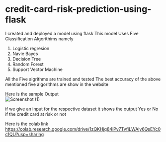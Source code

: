 # credit-card-risk-prediction-using-flask
I created and deployed a model using flask
This model Uses Five Classification Algorithims namely
<ol>
<li>Logistic regresion </li>
<li>Navie Bayes</li>
<li>Decision Tree</li>
<li> Random Forest</li>
<li>Support Vector Machine</li>
  </ol>

All the Five algrithms are trained and tested
The best accuracy of the above mentioned five algorithms are show in the website 

Here is the sample Output<br>
![Screenshot (1)](https://user-images.githubusercontent.com/94166506/177485202-3b7df008-acec-4b23-965c-837386ae5298.png)

if we give an input for the respective dataset it shows the output Yes or No if the credit card at risk or not


Here is the colab link
https://colab.research.google.com/drive/1zQKHjq84iPv7TvfiLWAjv6QsEYc0c1QU?usp=sharing
